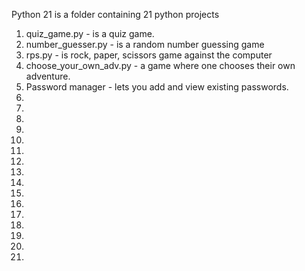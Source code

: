 Python 21 is a folder containing 21 python projects

1. quiz_game.py - is a quiz game.
2. number_guesser.py - is a random number guessing game
3. rps.py - is rock, paper, scissors game against the computer
4. choose_your_own_adv.py - a game where one chooses their own adventure.
5. Password manager - lets you add and view existing passwords.
6.
7.
8.
9.
10.
11.
12.
13.
14.
15.
16.
17.
18.
19.
20.
21.